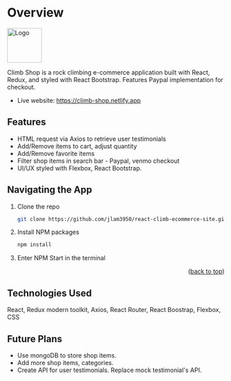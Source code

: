 # Overview 


<img src= "src/images/readme_splash.jpg" alt="Logo" width="80" height="80">

Climb Shop is a rock climbing e-commerce application built with React, Redux, and styled with React Bootstrap. Features Paypal implementation for checkout.

- Live website: https://climb-shop.netlify.app

## Features 
- HTML request via Axios to retrieve user testimonials 
- Add/Remove items to cart, adjust quantity 
- Add/Remove favorite items
- Filter shop items in search bar 
​- Paypal, venmo checkout 
- UI/UX styled with Flexbox, React Bootstrap.

## Navigating the App 

1. Clone the repo
   ```sh
   git clone https://github.com/jlam3950/react-climb-ecommerce-site.git
   ```
2. Install NPM packages
   ```sh
   npm install
   ```
3. Enter NPM Start in the terminal 
<p align="right">(<a href="#readme-top">back to top</a>)</p>

## Technologies Used

React, Redux modern toolkit, Axios, React Router, React Boostrap, Flexbox, CSS 

## Future Plans

- Use mongoDB to store shop items. 
- Add more shop items, categories.
- Create API for user testimonials. Replace mock testimonial's API. 

